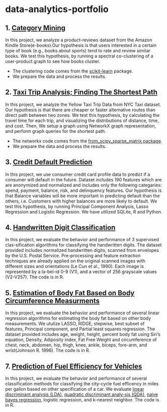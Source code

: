 # data-analytics-portfolio
  
## 1. [Category Mining](https://github.com/smd519/data-analytics-portfolio/blob/main/Product_Reviews/CategoryMining.ipynb)
In this project, we analyze a product-reviews dataset from the Amazon Kindle Store(e-books).Our hypothesis is that users interested in a certain type of book (e.g., books about sports) tend to rate and review similar books. We test this hypothesis, by running a spectral co-clustering of a user-product graph to see how books cluster.
+ The clustering code comes from the [scikit-learn](https://scikit-learn.org/stable/) package. 
+ We prepare the data and process the results.
  
## 2. [Taxi Trip Analysis; Finding The Shortest Path](https://github.com/smd519/data-analytics-portfolio/blob/main/TaxiTripAnalysis/TaxiData.md)
In this project, we analyze the Yellow Taxi Trip Data from NYC Taxi dataset. Our hypothesis is that  there are cheaper or faster alternative routes than direct path between two zones. We test this hypothesis, by calculating the travel time for each trip, and visualizing the distributions of distance, time, and cost. Then, We setup a graph using NetworkX graph representation, and perform graph queries for the shortest path.
+ The networkx code comes from the [from_scipy_sparse_matrix package](https://networkx.org/documentation/stable/reference/generated/networkx.convert_matrix.from_scipy_sparse_matrix.html).
+ We prepare the data and process the results.

## 3. [Credit Default Prediction](https://github.com/smd519/data-analytics-portfolio/blob/main/Credit_Default_Prediction/Credit_Default_Prediction.ipynb)
In this project, we use consumer credit card profile data to predict if a consumer will default in the future. Dataset includes 190 features which are are anonymized and normalized and includes only the following categaries: spend, payment, balance, risk, and delinquency features. Our hypothesis is that Balance variables will be more important in predicting default than the others, i.e. Customers with higher balances are more likely to default. We test this hypothesis, by running Principal Component Analysis, Lasso Regression and Logistic Regression. We have utilized SQLite, R and Python.

## 4. [Handwritten Digit Classification](https://github.com/smd519/data-analytics-portfolio/blob/main/Handwritten_Digit_Classification/code_Handwritten_Digit_Classification.ipynb)
In this project, we evaluate the behavior and performance of 3 supervised clas-sification algorithms for classifying the handwritten digits. The dataset provided includes normalized handwritten digits, scanned from envelopes by the U.S. Postal Service. Pre-processing and feature extraction techniques are already applied on the original scanned images with different sizes and orientations (Le Cun et al., 1990). Each image is represented by a la-bel-id 0-9 (V1), and a vector of 256 grayscale values (V2-V257). The code is in R.

## 5. [Estimation of Body Fat Based on Body Circumference Measurments](https://github.com/smd519/data-analytics-portfolio/tree/main/Estimatation_Percentage_Body_Fat) 
In this project, we evaluate the behavior and performance of several linear regression algorithms for estimating the body fat based on other body measurements. We utulize LASSO, RIDGE, stepwise, best subset of features, Principal component, and Partial least squares regression. The dataset provided includes age, weight, height, percent body fat using Siri’s equation, Density, Adiposity index, Fat Free Weight and circumference of chest, neck, abdomen, hip, thigh, knee, ankle, biceps, fore-arm, and wrist(Johnson R. 1996). The code is in R.

## 7. [Prediction of Fuel Efficiency for Vehicles](https://github.com/smd519/data-analytics-portfolio/blob/main/Prediction_Fuel_Efficiency_Vehicles/Prediction_Fuel_Efficiency_Vehicles.pdf) 
In this project, we evaluate the behavior and performance of several classification methods for classifying the city-cycle fuel efficency in miles per gallon based on other specification of a car. We evaluate [linear discriminant analysis (LDA)](https://en.wikipedia.org/wiki/Linear_discriminant_analysis), [quadratic discriminant analy-sis (QDA)](https://en.wikipedia.org/wiki/Quadratic_classifier#Quadratic_discriminant_analysis), [naive bayes regression](https://en.wikipedia.org/wiki/Naive_Bayes_classifier), logistic regression, and k-nearest neighbor. The code is in R.
